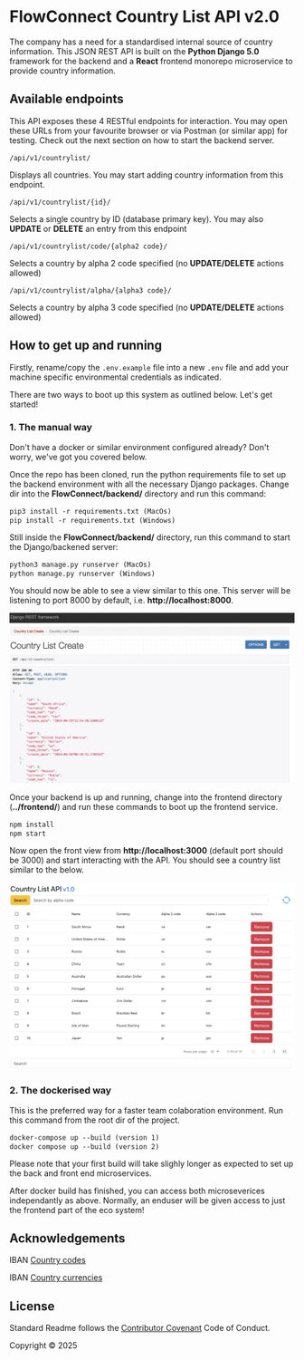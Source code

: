 # FlowConnect Country List API v2.0

The company has a need for a standardised internal source of country information. 
This JSON REST API is built on the **Python Django 5.0** framework for the 
backend and a **React** frontend monorepo microservice to provide country information.


## Available endpoints

This API exposes these 4 RESTful endpoints for interaction. You may open these URLs from your favourite browser or via Postman (or similar app) for testing. Check out the next section on how to start the backend server.

```
/api/v1/countrylist/
```

Displays all countries. You may start adding country information from this endpoint.

```
/api/v1/countrylist/{id}/
```

Selects a single country by ID (database primary key). You may also **UPDATE** or **DELETE** an entry from this endpoint

```
/api/v1/countrylist/code/{alpha2 code}/
```

Selects a country by alpha 2 code specified (no **UPDATE/DELETE** actions allowed)

```
/api/v1/countrylist/alpha/{alpha3 code}/
```

Selects a country by alpha 3 code specified (no **UPDATE/DELETE** actions allowed)


## How to get up and running

Firstly, rename/copy the `.env.example` file into a new `.env` file and add your machine specific environmental credentials as indicated. 

There are two ways to boot up this system as outlined below. Let's get started!

### 1. The manual way

Don't have a docker or similar environment configured already? Don't worry, we've got you covered below.

Once the repo has been cloned, run the python requirements file to set up the backend environment with all the necessary Django packages. Change dir into the **FlowConnect/backend/** directory and run this command:

```
pip3 install -r requirements.txt (MacOs)
pip install -r requirements.txt (Windows)
```

Still inside the **FlowConnect/backend/** directory, run this command to start the Django/backened server:

```
python3 manage.py runserver (MacOs)
python manage.py runserver (Windows)
```

You should now be able to see a view similar to this one. This server will be listening to port 8000 by default, i.e. **http://localhost:8000**.


![alt text](1.png)

Once your backend is up and running, change into the frontend directory (**../frontend/**) and run these commands to boot up the frontend service.

```
npm install
npm start
```

Now open the front view from **http://localhost:3000** (default port should be 3000) and start interacting with the API. You should see a country list similar to the below.

![alt text](2.png)

### 2. The dockerised way

This is the preferred way for a faster team colaboration environment. Run this command from the root dir of the project.
```
docker-compose up --build (version 1)
docker compose up --build (version 2)
```

Please note that your first build will take slighly longer as expected to set up the back and front end microservices.

After docker build has finished, you can access both microseverices independantly as above. Normally, an enduser will be given access to just the frontend part of the eco system!

## Acknowledgements

IBAN [Country codes](https://www.iban.com/country-codes)

IBAN [Country currencies](https://www.iban.com/currency-codes)

## License

Standard Readme follows the [Contributor Covenant](http://contributor-covenant.org/version/1/3/0/) Code of Conduct.

Copyright &copy; 2025
